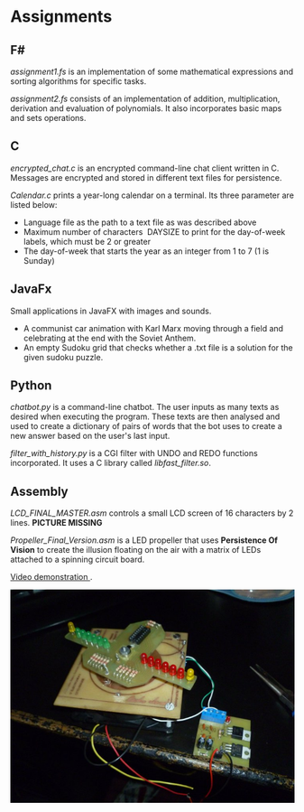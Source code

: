 # Assignments

## F# 
*assignment1.fs*  is an implementation of some mathematical expressions and sorting algorithms for specific tasks.

*assignment2.fs* consists of an implementation of addition, multiplication, derivation and evaluation of polynomials. It also incorporates basic maps and sets operations.


## C 
*encrypted_chat.c* is an encrypted command-line chat client written in C. Messages are encrypted and stored in different text files for persistence.

*Calendar.c* prints a year-long calendar on a terminal. Its three parameter are listed below:
- Language file as the path to a text file as was described above
- Maximum number of characters ​ DAYSIZE​ to print for the day-of-week labels, which must be 2 or greater
- The day-of-week that starts the year as an integer from 1 to 7 (1 is Sunday)


## JavaFx

Small applications in JavaFX with images and sounds.
- A communist car animation with Karl Marx moving through a field and celebrating at the end with the Soviet Anthem.
- An empty Sudoku grid that checks whether a .txt file is a solution for the given sudoku puzzle. 

## Python

*chatbot.py* is a command-line chatbot. The user inputs as many texts as desired when executing the program. These texts are then analysed and used to create a dictionary of pairs of words that the bot uses to create a new answer based on the user's last input.

*filter_with_history.py* is a CGI filter with UNDO and REDO functions incorporated. It uses a C library called *libfast_filter.so*. 

## Assembly 

*LCD_FINAL_MASTER.asm* controls a small LCD screen of 16 characters by 2 lines. 
**PICTURE MISSING**


*Propeller_Final_Version.asm* is a LED propeller that uses **Persistence Of Vision** to create the illusion floating on the air with a matrix of LEDs attached to a spinning circuit board. 

[Video demonstration ](https://youtu.be/VP0XxwCvcGU).

![Logo](/Assembly/propeller.jpg)
